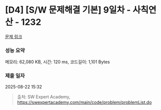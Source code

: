 # [D4] [S/W 문제해결 기본] 9일차 - 사칙연산 - 1232 

[문제 링크](https://swexpertacademy.com/main/code/problem/problemDetail.do?contestProbId=AV141J8KAIcCFAYD) 

### 성능 요약

메모리: 62,080 KB, 시간: 120 ms, 코드길이: 1,101 Bytes

### 제출 일자

2025-08-22 15:32



> 출처: SW Expert Academy, https://swexpertacademy.com/main/code/problem/problemList.do